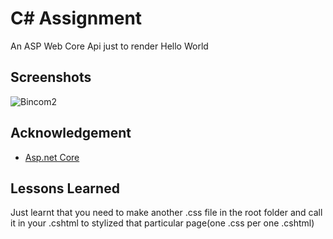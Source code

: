 
 
#  C# Assignment

An ASP Web Core Api just to render Hello World


## Screenshots

![Bincom2](https://github.com/user-attachments/assets/406aa892-65b3-40ca-bf87-21d0b210547c)


## Acknowledgement

 - [Asp.net Core](https://learn.microsoft.com/en-us/aspnet/core/tutorials/min-web-api?view=aspnetcore-8.0&WT.mc_id=dotnet-35129-website)


## Lessons Learned

Just learnt that you need to make another .css file in the root folder and call it in your .cshtml to stylized that particular page(one .css per one .cshtml)

